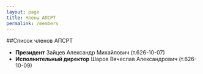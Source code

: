 ```yaml
---
layout: page
title: Члены АПСРТ
permalink: /members
---
```


##Список членов АПСРТ

* **Президент** Зайцев Александр Михайлович (т.626-10-07)
* **Исполнительный директор** Шаров Вячеслав Александрович (т.626-10-09)

